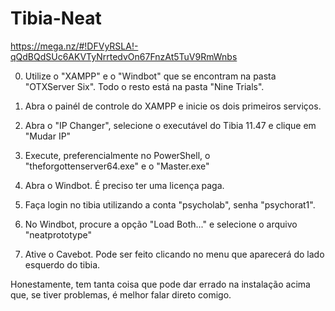 # Tibia-Neat
https://mega.nz/#!DFVyRSLA!-qQdBQdSUc6AKVTyNrrtedvOn67FnzAt5TuV9RmWnbs

0) Utilize o "XAMPP" e o "Windbot" que se encontram na pasta "OTXServer Six". Todo o resto está na pasta "Nine Trials".

1) Abra o painél de controle do XAMPP e inicie os dois primeiros serviços.
2) Abra o "IP Changer", selecione o executável do Tibia 11.47 e clique em "Mudar IP"
3) Execute, preferencialmente no PowerShell, o "theforgottenserver64.exe" e o "Master.exe"
4) Abra o Windbot. É preciso ter uma licença paga.
5) Faça login no tibia utilizando a conta "psycholab", senha "psychorat1".
6) No Windbot, procure a opção "Load Both..." e selecione o arquivo "neatprototype"
7) Ative o Cavebot. Pode ser feito clicando no menu que aparecerá do lado esquerdo do tibia.


Honestamente, tem tanta coisa que pode dar errado na instalação acima que, se tiver problemas, é melhor falar direto comigo.
